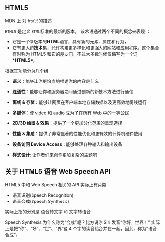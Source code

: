 ## HTML5

MDN 上 对 `html5`的描述

`HTML5` 是定义 `HTML`标准的最新的版本。 该术语通过两个不同的概念来表现 ：

- 它是一个新版本的**HTML**语言，具有新的元素，属性和行为，
- 它有更大的**技术**集，允许构建更多样化和更强大的网站和应用程序。这个集合有时称为 HTML5 和它的朋友们，不过大多数时候仅缩写为一个词 **\*HTML5\***。

根据其功能分为几个组

- **语义**：能够让你更恰当地描述你的内容是什么
- **连通性**：能够让你和服务器之间通过创新的新技术方法进行通信

- **离线 & 存储**：能够让网页在客户端本地存储数据以及更高效地离线运行
- **多媒体**：使 video 和 audio 成为了在所有 Web 中的一等公民
- **2D/3D 绘图 & 效果**：提供了一个更加分化范围的呈现选择
- **性能 & 集成**：提供了非常显著的性能优化和更有效的计算机硬件使用
- **设备访问 Device Access**：能够处理各种输入和输出设备
- **样式设计**: 让作者们来创作更加复杂的主题吧

## 关于 HTML5 语音 Web Speech API

HTML5 中和 Web Speech 相关的 API 实际上有两类

- 语音识别(Speech Recognition)
- 语音合成(Speech Synthesis)

实际上指的分别是 语音转文字 和 文字转语音

Speech Synthesis 为什么称为“合成”呢？比方说你 Siri 发音“你好，世界！” 实际上是把“你”、“好”、“世”、“界”这 4 个字的读音给合并在一起，因此，称为“语音合成”。
